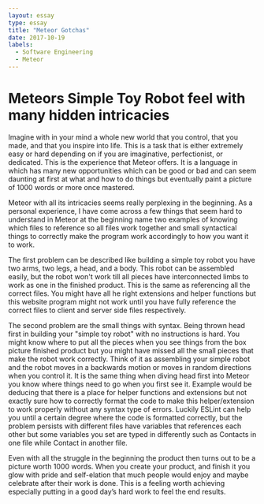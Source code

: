 ```yaml
---
layout: essay
type: essay
title: "Meteor Gotchas"
date: 2017-10-19
labels:
  - Software Engineering
  - Meteor
---
```


# Meteors Simple Toy Robot feel with many hidden intricacies

Imagine with in your mind a whole new world that you control, that you made, and that you inspire into life. This is a task that is either extremely easy or hard depending on if you are imaginative, perfectionist, or dedicated. This is the experience that Meteor offers. It is a language in which has many new opportunities which can be good or bad and can seem daunting at first at what and how to do things but eventually paint a picture of 1000 words or more once mastered. 

Meteor with all its intricacies seems really perplexing in the beginning. As a personal experience, I have come across a few things that seem hard to understand in Meteor at the beginning name two examples of knowing which files to reference so all files work together and small syntactical things to correctly make the program work accordingly to how you want it to work. 

The first problem can be described like building a simple toy robot you have two arms, two legs, a head, and a body. This robot can be assembled easily, but the robot won't work till all pieces have interconnected limbs to work as one in the finished product. This is the same as referencing all the correct files. You might have all he right extensions and helper functions but this website program might not work until you have fully reference the correct files to client and server side files respectively. 

The second problem are the small things with syntax. Being thrown head first in building your "simple toy robot" with no instructions is hard. You might know where to put all the pieces when you see things from the box picture finished product but you might have missed all the small pieces that make the robot work correctly. Think of it as assembling your simple robot and the robot moves in a backwards motion or moves in random directions when you control it. It is the same thing when diving head first into Meteor you know where things need to go when you first see it. Example would be deducing that there is a place for helper functions and extensions but not exactly sure how to correctly format the code to make this helper/extension to work properly without any syntax type of errors. Luckily ESLint can help you until a certain degree where the code is formatted correctly, but the problem persists with different files have variables that references each other but some variables you set are typed in differently such as Contacts in one file while Contact in another file. 

Even with all the struggle in the beginning the product then turns out to be a picture worth 1000 words. When you create your product, and finish it you glow with pride and self-elation that much people would enjoy and maybe celebrate after their work is done. This is a feeling worth achieving especially putting in a good day’s hard work to feel the end results.
